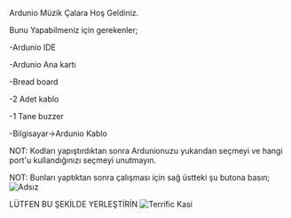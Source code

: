 Ardunio Müzik Çalara Hoş Geldiniz.

Bunu Yapabilmeniz için gerekenler;

-Ardunio IDE

-Ardunio Ana kartı

-Bread board

-2 Adet kablo

-1 Tane buzzer

-Bilgisayar->Ardunio Kablo

NOT: Kodları yapıştırdıktan sonra Ardunionuzu yukarıdan seçmeyi ve hangi port'u kullandığınızı seçmeyi unutmayın.

NOT: Bunları yaptıktan sonra çalışması için sağ üstteki şu butona basın;
![Adsız](https://github.com/user-attachments/assets/6fbd3309-2b1f-4860-86a4-196df31ffd50)

LÜTFEN BU ŞEKİLDE YERLEŞTİRİN
![Terrific Kasi](https://github.com/user-attachments/assets/75b4314d-171a-420e-846d-8ec4b7706d0b)
